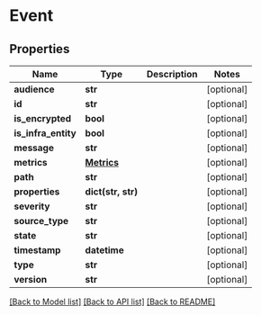 # Event

## Properties
Name | Type | Description | Notes
------------ | ------------- | ------------- | -------------
**audience** | **str** |  | [optional] 
**id** | **str** |  | [optional] 
**is_encrypted** | **bool** |  | [optional] 
**is_infra_entity** | **bool** |  | [optional] 
**message** | **str** |  | [optional] 
**metrics** | [**Metrics**](Metrics.md) |  | [optional] 
**path** | **str** |  | [optional] 
**properties** | **dict(str, str)** |  | [optional] 
**severity** | **str** |  | [optional] 
**source_type** | **str** |  | [optional] 
**state** | **str** |  | [optional] 
**timestamp** | **datetime** |  | [optional] 
**type** | **str** |  | [optional] 
**version** | **str** |  | [optional] 

[[Back to Model list]](../README.md#documentation-for-models) [[Back to API list]](../README.md#documentation-for-api-endpoints) [[Back to README]](../README.md)

